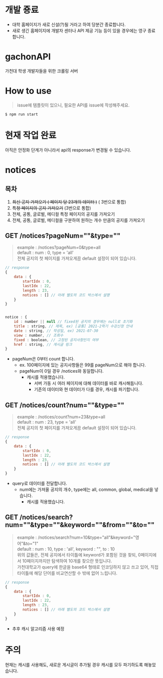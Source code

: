 # 개발 죵료
- 대학 홈페이지가 새로 신설(?)될 거라고 하여 당분간 종료합니다.
- 새로 생긴 홈페이지에 개발자 센터나 API 제공 기능 등이 있을 경우에는 영구 종료합니다.

# gachonAPI

가천대 학생 개발자들을 위한 크롤링 서버

# How to use

> issue에 템플릿이 있으니, 필요한 API를 issue에 작성해주세요.

```bash
$ npm run start
```

# 현재 작업 완료

아직은 안정화 단계가 아니라서 api의 response가 변경될 수 있습니다.

# notices

## 목차

1.  ~~최신 공지 가져오기 ( 페이지 당 23개의 데이터 )~~ ( 3번으로 통합)
2.  ~~특정 페이지의 공지 가져오기~~ (3번으로 통합)
3.  전체, 공통, 글로벌, 메디컬 특정 페이지의 공지를 가져오기
4.  전체, 공통, 글로벌, 메디컬을 구분하여 원하는 개수 만큼의 공지를 가져오기

## GET /notices?pageNum=""&type=""

> example : /notices?pageNum=0&type=all  
> default : num : 0, type = 'all'  
> 전체 공지의 첫 페이지를 가져오게끔 default 설정이 되어 있습니다.

```javascript
// response
{
	data : {
		startIdx : 0,
		lastIdx : 22,
		length : 23,
		notices : [] // 아래 별도의 코드 박스에서 설명
	}
}

```

```javascript

notice : {
	id : number || null // fixed된 공지의 경우에는 null로 초기화
	title : string, // 제목, ex) [공통] 2021-2학기 수강신청 안내
	date : string, // 작성일, ex) 2021-07-30
	view : number, // 조회수
	fixed : boolean, // 고정된 공지사항인지 여부
	href : string, // 게시글 링크
}
```

-   pageNum은 0부터 count 합니다.
    -   ex. 100페이지에 있는 공지사항들은 99를 pageNum으로 해야 합니다.
    -   pageNum이 0일 경우 /notices와 동일합니다.
        -   캐시를 적용했습니다.
            -   서버 가동 시 여러 페이지에 대해 데이터를 바로 캐시해둡니다.
            -   기존의 데이터와 현 데이터가 다를 경우, 캐시를 파기합니다.

## GET /notices/count?num=""&type=""

> example : /notices/count?num=23&type=all  
> default : num : 23, type = 'all'  
> 전체 공지의 첫 페이지를 가져오게끔 default 설정이 되어 있습니다.

```javascript
// response
{
	data : {
		startIdx : 0,
		lastIdx : 22,
		length : 23,
		notices : [] // 아래 별도의 코드 박스에서 설명
	}
}

```

-   query로 데이터를 전달합니다.
    -   num에는 가져올 공지의 개수, type에는 all, common, global, medical을 넣습니다.
        -   캐시를 적용했습니다.

## GET /notices/search?num=""&type=""&keyword=""&from=""&to=""

> example : /notices/search?num=10&type="all"&keyword="영어"&to="1"  
> default : num : 10, type : 'all', keyword : "", to : 10  
> 위의 값들은, 전체 공지에서 타이틀에 keyword가 포함된 것을 찾되, 0페이지에서 10페이지까지만 탐색하여 10개를 찾으란 뜻입니다.  
> 가천대학교가 query에 한글을 base64 형태로 인코딩하지 않고 쓰고 있어, 직접 타이틀에 해당 단어를 비교연산할 수 밖에 없어 느립니다.

```javascript
// response
{
	data : {
		startIdx : 0,
		lastIdx : 22,
		length : 23,
		notices : [] // 아래 별도의 코드 박스에서 설명
	}
}

```

-   추후 캐시 알고리즘 사용 예정

# 주의

현재는 캐시를 사용해도, 새로운 게시글이 추가될 경우 캐시를 모두 파기하도록 해놓았습니다.
